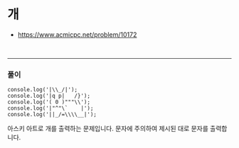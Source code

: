 # 개
- https://www.acmicpc.net/problem/10172
<br>

---
### 풀이
```
console.log('|\\_/|');
console.log('|q p|   /}');
console.log('( 0 )"""\\');
console.log('|"^"\`    |');
console.log('||_/=\\\\__|');
```
아스키 아트로 개를 출력하는 문제입니다. 
문자에 주의하여 제시된 대로 문자를 출력합니다.